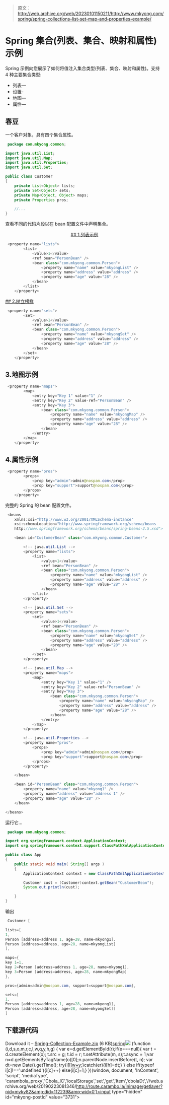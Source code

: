 > 原文：<http://web.archive.org/web/20230101150211/http://www.mkyong.com/spring/spring-collections-list-set-map-and-properties-example/>

# Spring 集合(列表、集合、映射和属性)示例

Spring 示例向您展示了如何将值注入集合类型(列表、集合、映射和属性)。支持 4 种主要集合类型:

*   列表—
*   设置-
*   地图—<map></map>
*   属性—

## 春豆

一个客户对象，具有四个集合属性。

```java
 package com.mkyong.common;

import java.util.List;
import java.util.Map;
import java.util.Properties;
import java.util.Set;

public class Customer 
{
	private List<Object> lists;
	private Set<Object> sets;
	private Map<Object, Object> maps;
	private Properties pros;

	//...
} 
```

查看不同的代码片段以在 bean 配置文件中声明集合。

 <ins class="adsbygoogle" style="display:block; text-align:center;" data-ad-format="fluid" data-ad-layout="in-article" data-ad-client="ca-pub-2836379775501347" data-ad-slot="6894224149">## 1.列表示例

```java
 <property name="lists">
		<list>
			<value>1</value>
			<ref bean="PersonBean" />
			<bean class="com.mkyong.common.Person">
				<property name="name" value="mkyongList" />
				<property name="address" value="address" />
				<property name="age" value="28" />
			</bean>
		</list>
	</property> 
```

 <ins class="adsbygoogle" style="display:block" data-ad-client="ca-pub-2836379775501347" data-ad-slot="8821506761" data-ad-format="auto" data-ad-region="mkyongregion">## 2.树立榜样

```java
 <property name="sets">
		<set>
			<value>1</value>
			<ref bean="PersonBean" />
			<bean class="com.mkyong.common.Person">
				<property name="name" value="mkyongSet" />
				<property name="address" value="address" />
				<property name="age" value="28" />
			</bean>
		</set>
	</property> 
```

## 3.地图示例

```java
 <property name="maps">
		<map>
			<entry key="Key 1" value="1" />
			<entry key="Key 2" value-ref="PersonBean" />
			<entry key="Key 3">
				<bean class="com.mkyong.common.Person">
					<property name="name" value="mkyongMap" />
					<property name="address" value="address" />
					<property name="age" value="28" />
				</bean>
			</entry>
		</map>
	</property> 
```

## 4.属性示例

```java
 <property name="pros">
		<props>
			<prop key="admin">admin@nospam.com</prop>
			<prop key="support">support@nospam.com</prop>
		</props>
	</property> 
```

完整的 Spring 的 bean 配置文件。

```java
 <beans 
	xmlns:xsi="http://www.w3.org/2001/XMLSchema-instance"
	xsi:schemaLocation="http://www.springframework.org/schema/beans
	http://www.springframework.org/schema/beans/spring-beans-2.5.xsd">

	<bean id="CustomerBean" class="com.mkyong.common.Customer">

		<!-- java.util.List -->
		<property name="lists">
			<list>
				<value>1</value>
				<ref bean="PersonBean" />
				<bean class="com.mkyong.common.Person">
					<property name="name" value="mkyongList" />
					<property name="address" value="address" />
					<property name="age" value="28" />
				</bean>
			</list>
		</property>

		<!-- java.util.Set -->
		<property name="sets">
			<set>
				<value>1</value>
				<ref bean="PersonBean" />
				<bean class="com.mkyong.common.Person">
					<property name="name" value="mkyongSet" />
					<property name="address" value="address" />
					<property name="age" value="28" />
				</bean>
			</set>
		</property>

		<!-- java.util.Map -->
		<property name="maps">
			<map>
				<entry key="Key 1" value="1" />
				<entry key="Key 2" value-ref="PersonBean" />
				<entry key="Key 3">
					<bean class="com.mkyong.common.Person">
						<property name="name" value="mkyongMap" />
						<property name="address" value="address" />
						<property name="age" value="28" />
					</bean>
				</entry>
			</map>
		</property>

		<!-- java.util.Properties -->
		<property name="pros">
			<props>
				<prop key="admin">admin@nospam.com</prop>
				<prop key="support">support@nospam.com</prop>
			</props>
		</property>

	</bean>

	<bean id="PersonBean" class="com.mkyong.common.Person">
		<property name="name" value="mkyong1" />
		<property name="address" value="address 1" />
		<property name="age" value="28" />
	</bean>

</beans> 
```

运行它…

```java
 package com.mkyong.common;

import org.springframework.context.ApplicationContext;
import org.springframework.context.support.ClassPathXmlApplicationContext;

public class App 
{
    public static void main( String[] args )
    {
    	ApplicationContext context = new ClassPathXmlApplicationContext("SpringBeans.xml");

    	Customer cust = (Customer)context.getBean("CustomerBean");
    	System.out.println(cust);

    }
} 
```

输出

```java
 Customer [

lists=[
1, 
Person [address=address 1, age=28, name=mkyong1], 
Person [address=address, age=28, name=mkyongList]
], 

maps={
key 1=1,
key 2=Person [address=address 1, age=28, name=mkyong1], 
key 3=Person [address=address, age=28, name=mkyongMap]
}, 

pros={admin=admin@nospam.com, support=support@nospam.com}, 

sets=[
1, 
Person [address=address 1, age=28, name=mkyong1], 
Person [address=address, age=28, name=mkyongSet]]
] 
```

## 下载源代码

Download it – [Spring-Collection-Example.zip](http://web.archive.org/web/20190223081346/http://www.mkyong.com/wp-content/uploads/2010/03/Spring-Collection-Example.zip) (6 KB)[spring](http://web.archive.org/web/20190223081346/http://www.mkyong.com/tag/spring/)</ins></ins>![](img/73c63d4e27bf841b0357d78219a2ab72.png) (function (i,d,s,o,m,r,c,l,w,q,y,h,g) { var e=d.getElementById(r);if(e===null){ var t = d.createElement(o); t.src = g; t.id = r; t.setAttribute(m, s);t.async = 1;var n=d.getElementsByTagName(o)[0];n.parentNode.insertBefore(t, n); var dt=new Date().getTime(); try{i[l][w+y](h,i[l][q+y](h)+'&amp;'+dt);}catch(er){i[h]=dt;} } else if(typeof i[c]!=='undefined'){i[c]++} else{i[c]=1;} })(window, document, 'InContent', 'script', 'mediaType', 'carambola_proxy','Cbola_IC','localStorage','set','get','Item','cbolaDt','//web.archive.org/web/20190223081346/http://route.carambo.la/inimage/getlayer?pid=myky82&amp;did=112239&amp;wid=0')<input type="hidden" id="mkyong-postId" value="3731">







